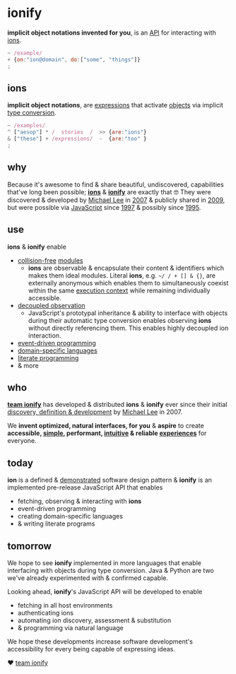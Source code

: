 # ionify

**implicit object notations invented for you**, is an [API](https://en.wikipedia.org/wiki/API) for interacting with [ions](https://github.com/ionify/ionify/blob/public/info/ion.md).

```javascript
~ /example/
+ {on:"ion@domain", do:["some", "things"]}
;
```

## ions

**implicit object notations**, are [expressions](https://en.wikipedia.org/wiki/Expression_(computer_science)) that activate [objects](https://en.wikipedia.org/wiki/Object_(computer_science)) via implicit [type conversion](https://en.wikipedia.org/wiki/Type_conversion).

```javascript
~ /examples/
^ ["aesop"] * /  stories  /  >> {are:"ions"}
& ["these"] + /expressions/  -  {are:"too" }
;
```


## why

Because it's awesome to find & share beautiful, undiscovered, capabilities that've long been possible; **[ions](https://github.com/ionify/ionify/blob/public/info/ion.md)** & **[ionify](https://github.com/ionify/ionify/)** are exactly that 🤓 They were discovered & developed by [Michael Lee](http://twitter.com/iskitz) in [2007](https://github.com/ionify/ionify/blob/public/info/story.md) & publicly shared in [2009](http://www.slideshare.net/iskitz/using-jsonxd-for-crossdomain-json-exchange), but were possible via [JavaScript](https://en.wikipedia.org/wiki/JavaScript) since [1997](http://www.ecma-international.org/publications/files/ECMA-ST-ARCH/ECMA-262,%201st%20edition,%20June%201997.pdf) & possibly since [1995](https://web.archive.org/web/20070916144913/http://wp.netscape.com/newsref/pr/newsrelease67.html).


## use

**ions** & **ionify** enable

+ [collision-free](https://en.wikipedia.org/wiki/Name_collision) [modules](https://en.wikipedia.org/wiki/Modular_programming)
    + **ions** are observable & encapsulate their content & identifiers which makes them ideal modules. Literal **ions**, e.g. `~/ / + [] & {}`, are externally anonymous which enables them to simultaneously coexist within the same [execution context](http://www.ecma-international.org/ecma-262/6.0/index.html#sec-execution-contexts) while remaining individually accessible.
+ [decoupled observation](https://en.wikipedia.org/wiki/Observer_pattern)
    + JavaScript's prototypal inheritance & ability to interface with objects during their automatic type conversion enables observing **ions** without directly referencing them. This enables highly decoupled ion interaction.
+ [event-driven programming](https://en.wikipedia.org/wiki/Event-driven_programming)
+ [domain-specific languages](https://en.wikipedia.org/wiki/Domain-specific_language)
+ [literate programming](https://en.wikipedia.org/wiki/Literate_programming)
+ & more


## who

**[team ionify](https://github.com/orgs/ionify/people)** has developed & distributed **ions** & **ionify** ever since their initial [discovery, definition & development](https://github.com/ionify/ionify/blob/public/info/story.md) by [Michael Lee](http://twitter.com/iskitz) in 2007.

We **invent optimized, natural interfaces, for you** & **aspire** to create **accessible, [simple](https://rawgit.com/ionified/anemojii-ions.iskitz.net/public/), performant, [intuitive](https://github.com/ionified/jeni-ions.iskitz.net/blob/public/jeni.play.js) & reliable [experiences](http://ionified.net)**
for everyone.


## today

**ion** is a defined & [demonstrated](http://ionified.net/) software design pattern & **ionify** is an implemented pre-release JavaScript API that enables

+ fetching, observing & interacting with **ions**
+ event-driven programming
+ creating domain-specific languages
+ & writing literate programs


## tomorrow

We hope to see **ionify** implemented in more languages that enable interfacing with objects during type conversion. Java & Python are two we've already experimented with & confirmed capable.

Looking ahead, **ionify**'s JavaScript API will be developed to enable

+ fetching in all host environments
+ authenticating ions
+ automating ion discovery, assessment & substitution
+ & programming via natural language

We hope these developments increase software development's accessibility for every being capable of expressing ideas.

❤️ [team ionify](https://github.com/orgs/ionify/people)